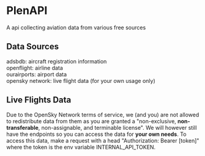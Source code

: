 # PlenAPI
A api collecting aviation data from various free sources

## Data Sources
adsbdb: aircraft registration information \
openflight: airline data \
ourairports: airport data \
opensky network: live flight data (for your own usage only)

## Live Flights Data
Due to the OpenSky Network terms of service, we (and you) are not allowed to redistribute data from them as you are granted a "non-exclusive, **non-transferable**, non-assignable, and terminable license". We will however still have the endpoints so you can access the data for **your own needs**.
To access this data, make a request with a head "Authorization: Bearer [token]" where the token is the env variable INTERNAL_API_TOKEN.
